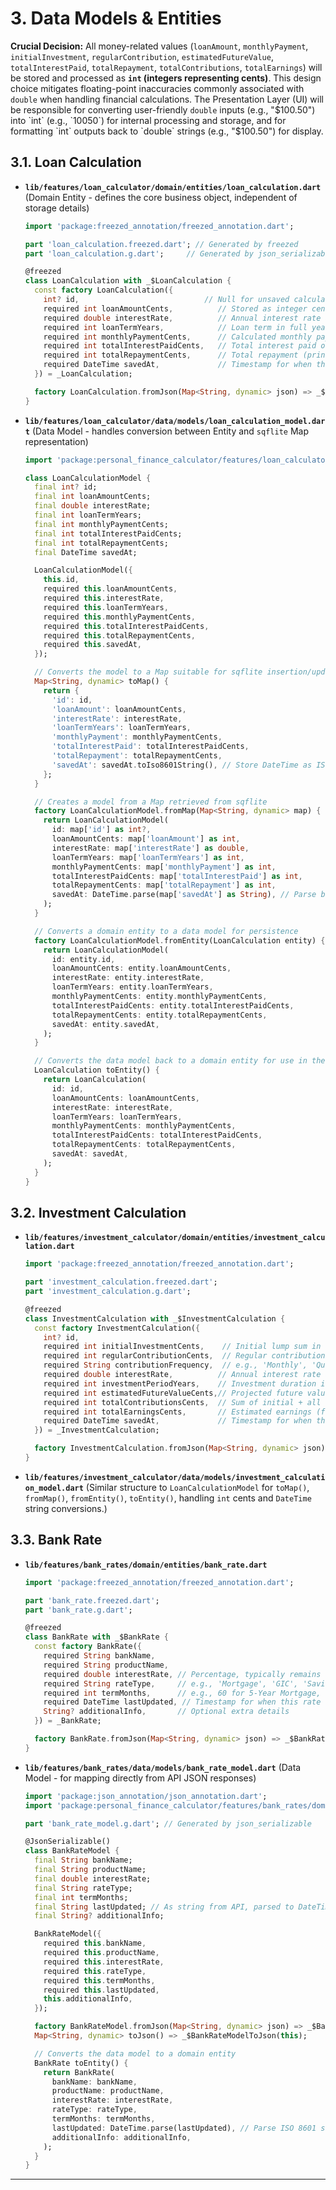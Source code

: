 # 3\. Data Models & Entities

**Crucial Decision:** All money-related values (`loanAmount`, `monthlyPayment`, `initialInvestment`, `regularContribution`, `estimatedFutureValue`, `totalInterestPaid`, `totalRepayment`, `totalContributions`, `totalEarnings`) will be stored and processed as **`int` (integers representing cents)**. This design choice mitigates floating-point inaccuracies commonly associated with `double` when handling financial calculations. The Presentation Layer (UI) will be responsible for converting user-friendly `double` inputs (e.g., "$100.50") into `int` (e.g., `10050`) for internal processing and storage, and for formatting `int` outputs back to `double` strings (e.g., "$100.50") for display.

## 3.1. Loan Calculation

  * **`lib/features/loan_calculator/domain/entities/loan_calculation.dart`**
    (Domain Entity - defines the core business object, independent of storage details)
    ```dart
    import 'package:freezed_annotation/freezed_annotation.dart';

    part 'loan_calculation.freezed.dart'; // Generated by freezed
    part 'loan_calculation.g.dart';     // Generated by json_serializable (if used for to/from json)

    @freezed
    class LoanCalculation with _$LoanCalculation {
      const factory LoanCalculation({
        int? id,                            // Null for unsaved calculations
        required int loanAmountCents,          // Stored as integer cents (e.g., $100.50 -> 10050)
        required double interestRate,          // Annual interest rate as percentage (e.g., 3.5 for 3.5%)
        required int loanTermYears,            // Loan term in full years
        required int monthlyPaymentCents,      // Calculated monthly payment in cents
        required int totalInterestPaidCents,   // Total interest paid over loan term in cents
        required int totalRepaymentCents,      // Total repayment (principal + interest) in cents
        required DateTime savedAt,             // Timestamp for when the calculation was saved
      }) = _LoanCalculation;

      factory LoanCalculation.fromJson(Map<String, dynamic> json) => _$LoanCalculationFromJson(json);
    }
    ```
  * **`lib/features/loan_calculator/data/models/loan_calculation_model.dart`**
    (Data Model - handles conversion between Entity and `sqflite` Map representation)
    ```dart
    import 'package:personal_finance_calculator/features/loan_calculator/domain/entities/loan_calculation.dart';

    class LoanCalculationModel {
      final int? id;
      final int loanAmountCents;
      final double interestRate;
      final int loanTermYears;
      final int monthlyPaymentCents;
      final int totalInterestPaidCents;
      final int totalRepaymentCents;
      final DateTime savedAt;

      LoanCalculationModel({
        this.id,
        required this.loanAmountCents,
        required this.interestRate,
        required this.loanTermYears,
        required this.monthlyPaymentCents,
        required this.totalInterestPaidCents,
        required this.totalRepaymentCents,
        required this.savedAt,
      });

      // Converts the model to a Map suitable for sqflite insertion/update
      Map<String, dynamic> toMap() {
        return {
          'id': id,
          'loanAmount': loanAmountCents,
          'interestRate': interestRate,
          'loanTermYears': loanTermYears,
          'monthlyPayment': monthlyPaymentCents,
          'totalInterestPaid': totalInterestPaidCents,
          'totalRepayment': totalRepaymentCents,
          'savedAt': savedAt.toIso8601String(), // Store DateTime as ISO 8601 String
        };
      }

      // Creates a model from a Map retrieved from sqflite
      factory LoanCalculationModel.fromMap(Map<String, dynamic> map) {
        return LoanCalculationModel(
          id: map['id'] as int?,
          loanAmountCents: map['loanAmount'] as int,
          interestRate: map['interestRate'] as double,
          loanTermYears: map['loanTermYears'] as int,
          monthlyPaymentCents: map['monthlyPayment'] as int,
          totalInterestPaidCents: map['totalInterestPaid'] as int,
          totalRepaymentCents: map['totalRepayment'] as int,
          savedAt: DateTime.parse(map['savedAt'] as String), // Parse back to DateTime
        );
      }

      // Converts a domain entity to a data model for persistence
      factory LoanCalculationModel.fromEntity(LoanCalculation entity) {
        return LoanCalculationModel(
          id: entity.id,
          loanAmountCents: entity.loanAmountCents,
          interestRate: entity.interestRate,
          loanTermYears: entity.loanTermYears,
          monthlyPaymentCents: entity.monthlyPaymentCents,
          totalInterestPaidCents: entity.totalInterestPaidCents,
          totalRepaymentCents: entity.totalRepaymentCents,
          savedAt: entity.savedAt,
        );
      }

      // Converts the data model back to a domain entity for use in the domain/presentation layers
      LoanCalculation toEntity() {
        return LoanCalculation(
          id: id,
          loanAmountCents: loanAmountCents,
          interestRate: interestRate,
          loanTermYears: loanTermYears,
          monthlyPaymentCents: monthlyPaymentCents,
          totalInterestPaidCents: totalInterestPaidCents,
          totalRepaymentCents: totalRepaymentCents,
          savedAt: savedAt,
        );
      }
    }
    ```

## 3.2. Investment Calculation

  * **`lib/features/investment_calculator/domain/entities/investment_calculation.dart`**
    ```dart
    import 'package:freezed_annotation/freezed_annotation.dart';

    part 'investment_calculation.freezed.dart';
    part 'investment_calculation.g.dart';

    @freezed
    class InvestmentCalculation with _$InvestmentCalculation {
      const factory InvestmentCalculation({
        int? id,
        required int initialInvestmentCents,    // Initial lump sum in cents
        required int regularContributionCents,  // Regular contribution amount in cents
        required String contributionFrequency,  // e.g., 'Monthly', 'Quarterly', 'Annually'
        required double interestRate,          // Annual interest rate as percentage
        required int investmentPeriodYears,    // Investment duration in full years
        required int estimatedFutureValueCents,// Projected future value in cents
        required int totalContributionsCents,  // Sum of initial + all regular contributions in cents
        required int totalEarningsCents,       // Estimated earnings (future value - total contributions) in cents
        required DateTime savedAt,             // Timestamp for when the calculation was saved
      }) = _InvestmentCalculation;

      factory InvestmentCalculation.fromJson(Map<String, dynamic> json) => _$InvestmentCalculationFromJson(json);
    }
    ```
  * **`lib/features/investment_calculator/data/models/investment_calculation_model.dart`**
    (Similar structure to `LoanCalculationModel` for `toMap()`, `fromMap()`, `fromEntity()`, `toEntity()`, handling `int` cents and `DateTime` string conversions.)

## 3.3. Bank Rate

  * **`lib/features/bank_rates/domain/entities/bank_rate.dart`**
    ```dart
    import 'package:freezed_annotation/freezed_annotation.dart';

    part 'bank_rate.freezed.dart';
    part 'bank_rate.g.dart';

    @freezed
    class BankRate with _$BankRate {
      const factory BankRate({
        required String bankName,
        required String productName,
        required double interestRate, // Percentage, typically remains double
        required String rateType,     // e.g., 'Mortgage', 'GIC', 'Savings'
        required int termMonths,      // e.g., 60 for 5-Year Mortgage, 12 for 1-Year GIC
        required DateTime lastUpdated, // Timestamp for when this rate was last updated/published by bank
        String? additionalInfo,       // Optional extra details
      }) = _BankRate;

      factory BankRate.fromJson(Map<String, dynamic> json) => _$BankRateFromJson(json);
    }
    ```
  * **`lib/features/bank_rates/data/models/bank_rate_model.dart`**
    (Data Model - for mapping directly from API JSON responses)
    ```dart
    import 'package:json_annotation/json_annotation.dart';
    import 'package:personal_finance_calculator/features/bank_rates/domain/entities/bank_rate.dart';

    part 'bank_rate_model.g.dart'; // Generated by json_serializable

    @JsonSerializable()
    class BankRateModel {
      final String bankName;
      final String productName;
      final double interestRate;
      final String rateType;
      final int termMonths;
      final String lastUpdated; // As string from API, parsed to DateTime in toEntity()
      final String? additionalInfo;

      BankRateModel({
        required this.bankName,
        required this.productName,
        required this.interestRate,
        required this.rateType,
        required this.termMonths,
        required this.lastUpdated,
        this.additionalInfo,
      });

      factory BankRateModel.fromJson(Map<String, dynamic> json) => _$BankRateModelFromJson(json);
      Map<String, dynamic> toJson() => _$BankRateModelToJson(this);

      // Converts the data model to a domain entity
      BankRate toEntity() {
        return BankRate(
          bankName: bankName,
          productName: productName,
          interestRate: interestRate,
          rateType: rateType,
          termMonths: termMonths,
          lastUpdated: DateTime.parse(lastUpdated), // Parse ISO 8601 string to DateTime
          additionalInfo: additionalInfo,
        );
      }
    }
    ```

-----
